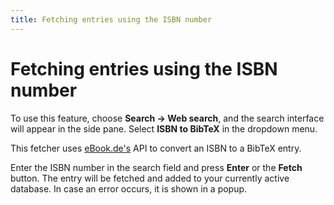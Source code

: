```yaml
---
title: Fetching entries using the ISBN number
---
```


# Fetching entries using the ISBN number

To use this feature, choose **Search -&gt; Web search**, and the search interface will appear in the side pane. Select **ISBN to BibTeX** in the dropdown menu.

This fetcher uses [eBook.de's](http://www.ebook.de/) API to convert an ISBN to a BibTeX entry.

Enter the ISBN number in the search field and press **Enter** or the **Fetch** button. The entry will be fetched and added to your currently active database. In case an error occurs, it is shown in a popup.
